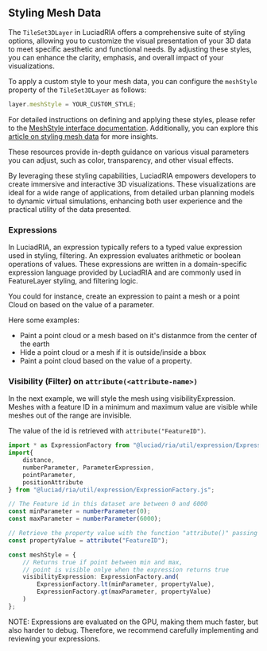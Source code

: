## Styling Mesh Data

The `TileSet3DLayer` in LuciadRIA offers a comprehensive suite of styling options, allowing you to customize the visual presentation of your 3D data to meet specific aesthetic and functional needs. By adjusting these styles, you can enhance the clarity, emphasis, and overall impact of your visualizations.

To apply a custom style to your mesh data, you can configure the `meshStyle` property of the `TileSet3DLayer` as follows:

```typescript
layer.meshStyle = YOUR_CUSTOM_STYLE;
```

For detailed instructions on defining and applying these styles, please refer to the [MeshStyle interface documentation](https://dev.luciad.com/portal/productDocumentation/LuciadRIA/docs/reference/LuciadRIA/interfaces/_luciad_ria_view_style_MeshStyle.MeshStyle.html). Additionally, you can explore this [article on styling mesh data](https://dev.luciad.com/portal/productDocumentation/LuciadRIA/docs/articles/howto/ogc3dtiles/styling_mesh_data.html?subcategory=ria_ogc3dtiles) for more insights.

These resources provide in-depth guidance on various visual parameters you can adjust, such as color, transparency, and other visual effects.

By leveraging these styling capabilities, LuciadRIA empowers developers to create immersive and interactive 3D visualizations. These visualizations are ideal for a wide range of applications, from detailed urban planning models to dynamic virtual simulations, enhancing both user experience and the practical utility of the data presented.


### Expressions

In LuciadRIA, an expression typically refers to a typed value expression used in styling, filtering. An expression evaluates arithmetic or boolean operations of values. These expressions are written in a domain-specific expression language provided by LuciadRIA and are commonly used in FeatureLayer styling, and filtering logic.

You could for instance, create an expression to paint a mesh or a point Cloud on based on the value of a parameter.

Here some examples:

- Paint a point cloud or a mesh based on it's distanmce from the center of the earth
- Hide a point cloud or a mesh if it is outside/inside a bbox
- Paint a point cloud based on the value of a property.

### Visibility (Filter) on `attribute(<attribute-name>)`

In the next example, we will style the mesh using visibilityExpression.
Meshes with a feature ID in a minimum and maximum value are visible while meshes out of the range are invisible.

The value of the id is retrieved with `attribute("FeatureID")`.

```Typescript
import * as ExpressionFactory from "@luciad/ria/util/expression/ExpressionFactory.js";
import{
    distance,
    numberParameter, ParameterExpression,
    pointParameter,
    positionAttribute
} from "@luciad/ria/util/expression/ExpressionFactory.js";

// The Feature id in this dataset are between 0 and 6000 
const minParameter = numberParameter(0);
const maxParameter = numberParameter(6000);

// Retrieve the property value with the function "attribute()" passing the property name 
const propertyValue = attribute("FeatureID");

const meshStyle = {
    // Returns true if point between min and max, 
    // point is visible onlye when the expression returns true
    visibilityExpression: ExpressionFactory.and(
        ExpressionFactory.lt(minParameter, propertyValue),
        ExpressionFactory.gt(maxParameter, propertyValue)
    )
};
```

NOTE: Expressions are evaluated on the GPU, making them much faster, but also harder to debug. Therefore, we recommend carefully implementing and reviewing your expressions.

